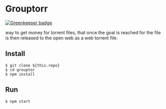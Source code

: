 # Grouptorr

[![Greenkeeper badge](https://badges.greenkeeper.io/jcblw/watermelon.svg)](https://greenkeeper.io/)

 way to get money for torrent files, that once the goal is reached for the file is then released to the open web as a web torrent file.

## Install 

```
$ git clone ${this.repo}
$ cd grouptor 
$ npm install
```

## Run

```
$ npm start
```

